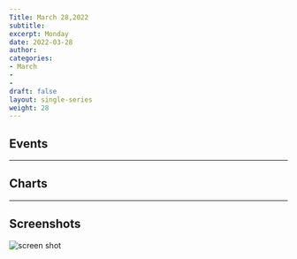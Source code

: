 ```yaml
---
Title: March 28,2022
subtitle: 
excerpt: Monday
date: 2022-03-28
author:
categories:
- March
-
-
draft: false
layout: single-series
weight: 28
---
```


## Events


---


## Charts


---


## Screenshots


![screen shot](20220328_000xxx.png)

